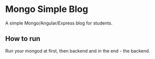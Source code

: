 # Mongo Simple Blog
A simple Mongo/Angular/Express blog for students.

## How to run
Run your mongod at first, then backend and in the end - the backend.
